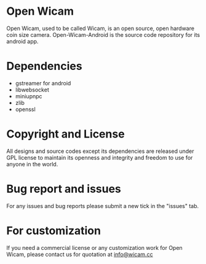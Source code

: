 # Open Wicam
Open Wicam, used to be called Wicam, is an open source, open hardware coin size camera. Open-Wicam-Android is the source code repository for its android app.

# Dependencies

- gstreamer for android
- libwebsocket
- miniupnpc
- zlib
- openssl

# Copyright and License

All designs and source codes except its dependencies are released under GPL license to maintain its openness and integrity and freedom to use for anyone in the world.

# Bug report and issues

For any issues and bug reports please submit a new tick in the "issues" tab.

# For customization

If you need a commercial license or any customization work for Open Wicam, please contact us for quotation at info@wicam.cc

